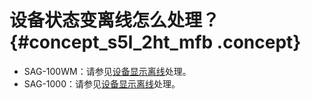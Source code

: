# 设备状态变离线怎么处理？ {#concept_s5l_2ht_mfb .concept}

-   SAG-100WM：请参见[设备显示离线](cn.zh-CN/故障处理/设备和云的连通性故障（SAG-100WM）/设备显示离线.md#)处理。
-   SAG-1000：请参见[设备显示离线](cn.zh-CN/故障处理/设备和云的连通性故障（SAG-1000）/设备显示离线.md#)处理。


